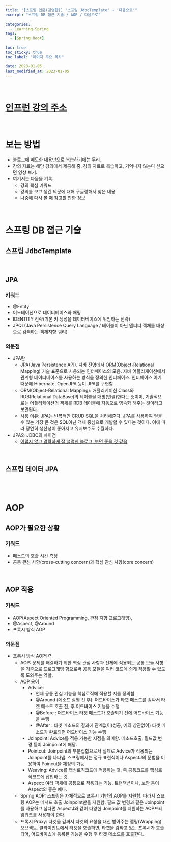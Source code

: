 ```yaml
---
title: "[스프링 입문(김영한)] '스프링 JdbcTemplate' ~ '다음으로'"
excerpt: "스프링 DB 접근 기술 / AOP / 다음으로"

categories:
  - Learning-Spring
tags:
  - [Spring Boot]

toc: true
toc_sticky: true
toc_label: "페이지 주요 목차"

date: 2023-01-05
last_modified_at: 2023-01-05
---
```


<br>

# [인프런 강의 주소](https://www.inflearn.com/course/%EC%8A%A4%ED%94%84%EB%A7%81-%EC%9E%85%EB%AC%B8-%EC%8A%A4%ED%94%84%EB%A7%81%EB%B6%80%ED%8A%B8/dashboard)

<br>

# 보는 방법

- 블로그에 메모한 내용만으로 복습하기에는 무리.
- 강의 자료는 해당 강의에서 제공해 줌. 강의 자료로 복습하고, 기억나지 않는다 싶으면 영상 보기.
- 여기서는 다음을 기록.
  - 강의 핵심 키워드
  - 강의를 보고 생긴 의문에 대해 구글링해서 찾은 내용
  - 나중에 다시 볼 때 참고할 만한 정보

<br>

# 스프링 DB 접근 기술

## 스프링 JdbcTemplate

<br>

## JPA

### 키워드

- @Entity
- 어노테이션으로 데이터베이스와 매핑
- IDENTITY 전략(기본 키 생성을 데이터베이스에 위임하는 전략)
- JPQL(Java Persistence Query Language / 테이블이 아닌 엔티티 객체를 대상으로 검색하는 객체지향 쿼리)

### 의문점

- JPA란
  - JPA(Java Persistence API). 자바 진영에서 ORM(Object-Relational Mapping) 기술 표준으로 사용되는 인터페이스의 모음. 자바 어플리케이션에서 관계형 데이터베이스를 사용하는 방식을 정의한 인터페이스. 인터페이스 이기 때문에 Hibernate, OpenJPA 등이 JPA를 구현함
  - ORM(Object-Relational Mapping): 애플리케이션 Class와 RDB(Relational DataBase)의 테이블을 매핑(연결)한다는 뜻이며, 기술적으로는 어플리케이션의 객체를 RDB 테이블에 자동으로 영속화 해주는 것이라고 보면된다.
  - 사용 이유: JPA는 반복적인 CRUD SQL을 처리해준다. JPA를 사용하여 얻을 수 있는 가장 큰 것은 SQL아닌 객체 중심으로 개발할 수 있다는 것이다. 이에 따라 당연히 생산성이 좋아지고 유지보수도 수월하다.
- JPA와 JDBC의 차이점
  - [어렵지 않고 명확하게 잘 설명한 블로그. 보면 좋을 것 같음](https://velog.io/@kkimbj18/JPA-%EA%B8%B0%EB%B3%B8-%EA%B0%9C%EB%85%90%EA%B3%BC-%EC%82%AC%EC%9A%A9-%EC%9D%B4%EC%9C%A0-Feat.-JDBC)

<br>

## 스프링 데이터 JPA

<br><br>

# AOP

## AOP가 필요한 상황

### 키워드

- 메소드의 호출 시간 측정
- 공통 관심 사항(cross-cutting concern)과 핵심 관심 사항(core concern)

<br>

## AOP 적용

### 키워드

- AOP(Aspect Oriented Programming, 관점 지향 프로그래밍),
- @Aspect, @Around
- 프록시 방식 AOP

### 의문점

- 프록시 방식 AOP란?
  - AOP: 문제를 해결하기 위한 핵심 관심 사항과 전체에 적용되는 공통 모듈 사항을 기준으로 프로그래밍 함으로써 공통 모듈을 여러 코드에 쉽게 적용할 수 있도록 도와주는 역할.
  - AOP 용어
    - Advice:
      - 언제 공통 관심 기능을 핵심로직에 적용할 지를 정의함.
      - @Around (메소드 실행 전 후): 어드바이스가 타겟 메소드를 감싸서 타겟 메소드 호출 전, 후 어드바이스 기능을 수행
      - @Before : 어드바이스 타겟 메소드가 호출되기 전에 어드바이스 기능을 수행
      - @After : 타겟 메소드의 결과에 관계없이(성공, 예외 상관없이) 타겟 메소드가 완료되면 어드바이스 기능 수행
    - Joinpoint: Advice를 적용 가능한 지점을 의미함. 메소드호출, 필드값 변경 등이 Joinpoint에 해당.
    - Pointcut: Joinpoint의 부분집합으로서 실제로 Advice가 적용되는 Joinpoint를 나타냄. 스프링에서는 정규 표현식이나 AspectJ의 문법을 이용하여 Poincut을 재정의 가능.
    - Weaving: Advice를 핵심로직코드에 적용하는 것. 즉 공통코드를 핵심로직코드에 삽입하는 것.
    - Aspect: 여러 객체에 공통으로 적용되는 기능. 트랜잭션이나, 보안 등이 Aspect의 좋은 예다.
  - Spring AOP: 스프링은 자체적으로 프록시 기반의 AOP를 지원함. 따라서 스프링 AOP는 메서드 호출 Joinpoint만을 지원함. 필드 값 변경과 같은 Joinpoint를 사용하고 싶다면 AspectJ와 같이 다양한 Joinpoint를 지원하는 AOP프레임워크를 사용해야 한다.
  - 프록시 Proxy: 타겟을 감싸서 타겟의 요청을 대신 받아주는 랩핑(Wrapping) 오브젝트. 클라이언트에서 타겟을 호출하면, 타겟을 감싸고 있는 프록시가 호출되어, 어드바이스에 등록된 기능을 수행 후 타겟 메소드를 호출한다.
